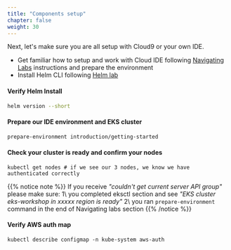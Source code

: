 ```yaml
---
title: "Components setup" 
chapter: false
weight: 30
---
```


Next, let's make sure you are all setup with Cloud9 or your own IDE.

- Get familiar how to setup and work with Cloud IDE following [Navigating Labs](https://www.eksworkshop.com/docs/introduction/navigating-labs) instructions and prepare the environment
- Install Helm CLI following [Helm lab](https://www.eksworkshop.com/docs/introduction/helm/)

#### Verify Helm Install

```sh
helm version --short
```

#### Prepare our IDE environment and EKS cluster
```sh
prepare-environment introduction/getting-started
```

#### Check your cluster is ready and confirm your nodes

```
kubectl get nodes # if we see our 3 nodes, we know we have authenticated correctly
```

{{% notice note %}}
If you receive _"couldn't get current server API group"_ please make sure: 1\ you completed eksctl section and see _"EKS cluster eks-workshop in xxxxx region is ready"_ 2\ you ran `prepare-environment` command in the end of Navigating labs section
{{% /notice %}}


#### Verify AWS auth map
```
kubectl describe configmap -n kube-system aws-auth
```
